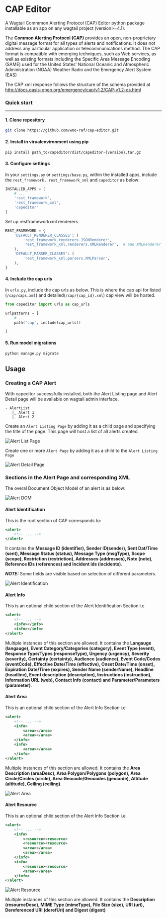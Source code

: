 CAP Editor
============

A Wagtail Commmon Alerting Protocol (CAP) Editor python package installable as an app on any wagtail project (version>=4.1). 

The **Common Alerting Protocol (CAP)** provides an open, non-proprietary digital message format for all types of alerts and notifications. It does not address any particular application or telecommunications method.  The CAP format is compatible with emerging techniques, such as Web services, as well as existing formats including the Specific Area Message Encoding (SAME) used for the United States’ National Oceanic and Atmospheric Administration (NOAA) Weather Radio and the Emergency Alert System (EAS)

The CAP xml response follows the structure of the schema provided at http://docs.oasis-open.org/emergency/cap/v1.2/CAP-v1.2-os.html


### Quick start
-----------------
#### 1. Clone repository

```sh
git clone https://github.com/wmo-raf/cap-editor.git
```

#### 2. Install in virualenvironment using pip

```sh
pip install path_to/capeditor/dist/capeditor-{version}.tar.gz
```

#### 3. Configure settings
In your `settings.py` or `settings/base.py`, within the installed apps, include the `rest_framework, rest_framework_xml` and `capeditor` as below:

```py
INSTALLED_APPS = [
    # ...
    'rest_framework',
    'rest_framework_xml',
    'capeditor'
]
```

Set up restframeworkxml renderers

```py
REST_FRAMEWORK = {
    'DEFAULT_RENDERER_CLASSES': (
        'rest_framework.renderers.JSONRenderer',
        'rest_framework_xml.renderers.XMLRenderer',  # add XMLRenderer
    ),
    'DEFAULT_PARSER_CLASSES': (
        'rest_framework_xml.parsers.XMLParser',
    ),
}
```

#### 4. Include the cap urls
In `urls.py`, include the cap urls as below. This is where the cap api for listed (`/cap/caps.xml`) and detailed(`/cap/{cap_id}.xml`) cap view will be hosted.

```py
from capeditor import urls as cap_urls

urlpatterns = [
    # ...
    path('cap', include(cap_urls))

]
```

#### 5. Run model migrations
```sh
python manage.py migrate
```


Usage
--------

### Creating a CAP Alert

With capeditor successfully installed, both the Alert Listing page and Alert Detail page will be available on wagtail admin interface. 

```
- AlertList
   |_ Alert 1
   |_ Alert 2
```

Create an `Alert Listing Page` by adding it as a child page and specifying the title of the page. This page will host a list of all alerts created.

![Alert List Page](images/alert_list.png "Alert List Page")

Create one or more `Alert Page` by adding it as a child to the `Alert Listing Page`

![Alert Detail Page](images/alert_detail.png "Alert Detail Page")


### Sections in the Alert Page and corresponding XML

The overal Document Object Model of an alert is as below:

![Alert DOM](images/alert_sections/dom.jpg "CAP Document Object Model")

#### Alert Identification

This is the root section of CAP corresponds to:

```xml
<alert>
    <!-- ... -->
</alert>
``` 

It contains the **Message ID (identifier), Sender ID(sender), Sent Dat/Time (sent), Message Status (status), Message Type (msgType), Scope (scope), Restriction (restriction), Addresses (addresses), Note (note), Reference IDs (references) and Incident ids (incidents)**. 

**_NOTE:_** Some fields are visible based on selection of different parameters.

![Alert Identification](images/alert_sections/alert_id.png "Alert Identification section")

#### Alert Info

This is an optional child section of the Alert Identification Section i.e 

```xml
<alert>
    <!-- ... -->
    <info></info>
    <info></info>
</alert>
``` 


Multiple instances of this section are allowed. It contains the **Langauge (langauge), Event Category/Categories (category), Event Type (event), Response Type/Types (responseType), Urgency (urgency), Severity (severity), Certainty (certainty), Audience (audience), Event Code/Codes (eventCode), Effective Date/Time (effective), Onset Date/Time (onset), Expiration Date/Time (expires), Sender Name (senderName), Headline (headline), Event description (description), Instructions (instruction), Information URL (web), Contact Info (contact) and Parameter/Parameters (parameter)**.

#### Alert Area

This is an optional child section of the Alert Info Section i.e 

```xml
<alert>
    <!-- ... -->
    <info>
        <area></area>
        <area></area>
    </info>
    <info>
        <area></area>
    </info>
</alert>
``` 

Multiple instances of this section are allowed. It contains the **Area Description (areaDesc), Area Polygon/Polygons (polygon), Area Circle/Circles (circle), Area Geocode/Geocodes (geocode), Altitude (altitude), Ceiling (ceiling)**.

![Alert Area](images/alert_sections/alert_area.png "Alert Area section")

#### Alert Resource
This is an optional child section of the Alert Info Section i.e 

```xml
<alert>
    <!-- ... -->
    <info>
        <resource><resource>
        <resource><resource>
        <area></area>
        <area></area>
    </info>
    <info>
        <resource><resource>
        <area></area>
    </info>
</alert>
``` 

![Alert Resource](images/alert_sections/alert_resource.png "Alert Resource section")


Multiple instances of this section are allowed. It contains the **Description (resourceDesc), MIME Type (mimeType), File Size (size), URI (uri), Dereferenced URI (derefUri) and Digest (digest)**

